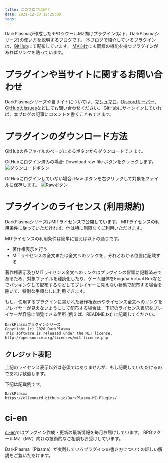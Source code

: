 ```yaml
---
title: このブログは何？
date: 2021-12-30 12:25:00
tags:
---
```


DarkPlasmaが作成したRPGツクールMZ向けプラグイン(以下、DarkPlasmaシリーズ)の使い方を説明するブログです。
本ブログで紹介しているプラグインは、[GitHub](https://github.com/elleonard/DarkPlasma-MZ-Plugins/tree/release)にて配布しています。
[MV向け](https://github.com/elleonard/DarkPlasma-MV-Plugins/tree/release)にも同様の機能を持つプラグインがあればリンクを貼っています。

# プラグインや当サイトに関するお問い合わせ

DarkPlasmaシリーズや当サイトについては、[マシュマロ](https://marshmallow-qa.com/elleonard_f?utm_medium=url_text&utm_source=promotion)、[Discordサーバー](https://discord.gg/E3STkJuAnZ)、[GitHubのIssues](https://github.com/elleonard/DarkPlasma-MZ-Plugins/issues)などにてお問い合わせください。
GitHubにサインインしていれば、本ブログの記事にコメントを書くこともできます。

# プラグインのダウンロード方法

GitHubの各ファイルのページにあるボタンからダウンロードできます。

GitHubにログイン済みの場合: Download raw file ボタンをクリックします。
![ダウンロードボタン](download.png "ダウンロードボタン")

GitHubにログインしていない場合: Raw ボタンを右クリックして対象をファイルに保存します。
![Rawボタン](download-not-login.png "Rawボタン")

# プラグインのライセンス (利用規約)

DarkPlasmaシリーズはMITライセンスで公開しています。
MITライセンスの利用条件に従っていただければ、他は特に制限なくご利用いただけます。

MITライセンスの利用条件は簡単に言えば以下の通りです。
- 著作権表示を行う
- MITライセンスの全文または全文へのリンクを、それとわかる位置に記載する

著作権表示及びMITライセンス全文へのリンクはプラグインの冒頭に記載済みであるため、対象ファイルを難読化したり、ゲーム自体をEnigma Virtual Boxなどでパッキングして配布するなどしてプレイヤーに見えない状態で配布する場合を除いて、特別な手順なしに利用できます。

もし、使用するプラグインに書かれた著作権表示やライセンス全文へのリンクをプレイヤーが見えないようにして配布する場合は、下記のライセンス表記をプレイヤーが容易に閲覧できる箇所 (例えば、README.txt) に記載してください。

```
DarkPlasmaプラグインシリーズ
Copyright (c) 2020 DarkPlasma
This software is released under the MIT license.
http://opensource.org/licenses/mit-license.php
```

## クレジット表記

上記のライセンス表示以外は必須ではありませんが、もし記載していただけるのであれば歓迎します。

下記は記載例です。

```
DarkPlasma
https://elleonard.github.io/DarkPlasma-MZ-Plugins/
```

# ci-en

[ci-en](https://ci-en.net/creator/15997)ではプラグイン作成・更新の最新情報を毎月お届けしています。
RPGツクールMZ（MV）向けの技術的なご相談もお受けしています。

DarkPlasma（Plasma）が実践しているプラグインの書き方についての詳しい解説をご覧いただけます。

